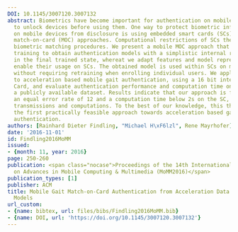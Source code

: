 ```yaml
---
DOI: 10.1145/3007120.3007132
abstract: Biometrics have become important for authentication on mobile devices, e.g.
  to unlock devices before using them. One way to protect biometric information stored
  on mobile devices from disclosure is using embedded smart cards (SCs) with biometric
  match-on-card (MOC) approaches. Computational restrictions of SCs thereby also limit
  biometric matching procedures. We present a mobile MOC approach that uses offline
  training to obtain authentication models with a simplistic internal representation
  in the final trained state, whereat we adapt features and model representation to
  enable their usage on SCs. The obtained model is used within SCs on mobile devices
  without requiring retraining when enrolling individual users. We apply our approach
  to acceleration based mobile gait authentication, using a 16 bit integer range Java
  Card, and evaluate authentication performance and computation time on the SC using
  a publicly available dataset. Results indicate that our approach is feasible with
  an equal error rate of 12 and a computation time below 2s on the SC, including data
  transmissions and computations. To the best of our knowledge, this thereby represents
  the first practically feasible approach towards acceleration based gait match-on-card
  authentication.
authors: [Rainhard Dieter Findling, "Michael H\xF6lzl", Rene Mayrhofer]
date: '2016-11-01'
id: Findling2016MoMM
issued:
- {month: 11, year: 2016}
page: 250-260
publication: <span class="nocase">Proceedings of the 14th International Conference
  on Advances in Mobile Computing & Multimedia (MoMM2016)</span>
publication_types: [1]
publisher: ACM
title: Mobile Gait Match-on-Card Authentication from Acceleration Data with Offline-Simplified
  Models
url_custom:
- {name: bibtex, url: files/bibs/Findling2016MoMM.bib}
- {name: DOI, url: 'https://doi.org/10.1145/3007120.3007132'}
---
```

